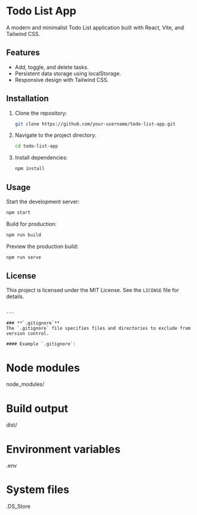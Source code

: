 
# Todo List App

A modern and minimalist Todo List application built with React, Vite, and Tailwind CSS.

## Features
- Add, toggle, and delete tasks.
- Persistent data storage using localStorage.
- Responsive design with Tailwind CSS.

## Installation

1. Clone the repository:
   ```bash
   git clone https://github.com/your-username/todo-list-app.git
   ```
2. Navigate to the project directory:
   ```bash
   cd todo-list-app
   ```
3. Install dependencies:
   ```bash
   npm install
   ```

## Usage

Start the development server:
```bash
npm start
```

Build for production:
```bash
npm run build
```

Preview the production build:
```bash
npm run serve
```

## License
This project is licensed under the MIT License. See the `LICENSE` file for details.
```

---

### **`.gitignore`**
The `.gitignore` file specifies files and directories to exclude from version control.

#### Example `.gitignore`:
```
# Node modules
node_modules/

# Build output
dist/

# Environment variables
.env

# System files
.DS_Store

